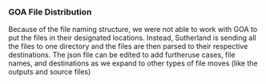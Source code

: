 ### GOA File Distribution

Because of the file naming structure, we were not able to work with GOA to put the files in their designated locations. Instead, Sutherland is sending all the files to one directory and the files are then parsed to their respective destinations. The json file can be edited to add furtheruse cases, file names, and destinations as we expand to other types of file moves (like the outputs and source files)
